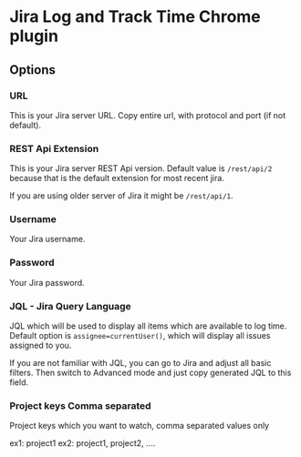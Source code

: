 # Jira Log and Track Time Chrome plugin

## Options


### URL 

This is your Jira server URL. Copy entire url, with protocol and port (if not default).

### REST Api Extension

This is your Jira server REST Api version. Default value is `/rest/api/2` because that is the default extension for most recent jira. 

If you are using older server of Jira it might be `/rest/api/1`.

### Username

Your Jira username.

### Password

Your Jira password.

### JQL - Jira Query Language

JQL which will be used to display all items which are available to log time. 
Default option is `assignee=currentUser()`, which will display all issues assigned to you. 

If you are not familiar with JQL, you can go to Jira and adjust all basic filters. Then switch to Advanced mode and just copy generated JQL to this field.

### Project keys Comma separated

Project keys which you want to watch, comma separated values only

ex1: project1
ex2: project1, project2, ....